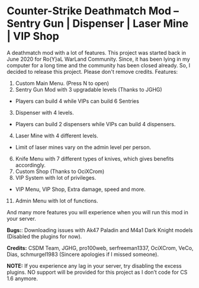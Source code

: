 # Counter-Strike Deathmatch Mod – Sentry Gun | Dispenser | Laser Mine | VIP Shop
A deathmatch mod with a lot of features.
This project was started back in June 2020 for Ro{Y}aL WarLand Community.
Since, it has been lying in my computer for a long time and the community has been closed already.
So, I decided to release this project.
Please don't remove credits.
Features:
1) Custom Main Menu. (Press N to open)
2) Sentry Gun Mod with 3 upgradable levels (Thanks to JGHG)
  - Players can build 4 while VIPs can build 6 Sentries
3) Dispenser with 4 levels.
  - Players can build 2 dispensers while VIPs can build 4 dispensers.
4) Laser Mine with 4 different levels.
  - Limit of laser mines vary on the admin level per person.
6) Knife Menu with 7 different types of knives, which gives benefits accordingly.
7) Custom Shop (Thanks to OciXCrom)
8) VIP System with lot of privileges.
  - VIP Menu, VIP Shop, Extra damage, speed and more.
11) Admin Menu with lot of functions.

And many more features you will experience when you will run this mod in your server.

**Bugs:**: Downloading issues with Ak47 Paladin and M4a1 Dark Knight models (Disabled the plugins for now). 

**Credits:** CSDM Team, JGHG, pro100web, serfreeman1337, OciXCrom, VeCo, Dias, schmurgel1983 (Sincere apologies if I missed someone).

**NOTE:** If you experience any lag in your server, try disabling the excess plugins. NO support will be provided for this project as I don’t code for CS 1.6 anymore.
